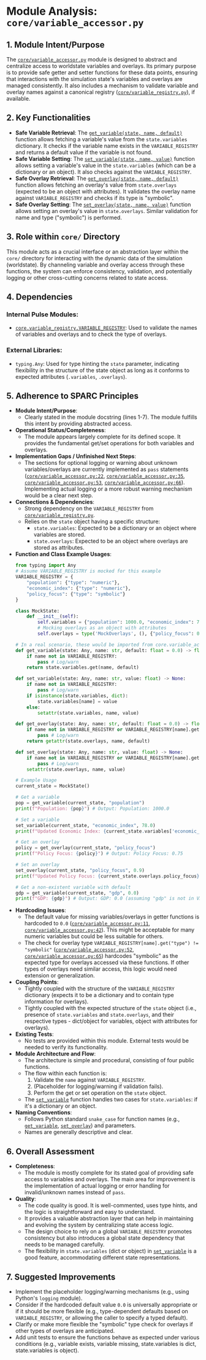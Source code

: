 # Module Analysis: `core/variable_accessor.py`

## 1. Module Intent/Purpose

The [`core/variable_accessor.py`](core/variable_accessor.py:1) module is designed to abstract and centralize access to worldstate variables and overlays. Its primary purpose is to provide safe getter and setter functions for these data points, ensuring that interactions with the simulation state's variables and overlays are managed consistently. It also includes a mechanism to validate variable and overlay names against a canonical registry ([`core/variable_registry.py`](core/variable_registry.py:1)), if available.

## 2. Key Functionalities

*   **Safe Variable Retrieval**: The [`get_variable(state, name, default)`](core/variable_accessor.py:11) function allows fetching a variable's value from the `state.variables` dictionary. It checks if the variable name exists in the `VARIABLE_REGISTRY` and returns a default value if the variable is not found.
*   **Safe Variable Setting**: The [`set_variable(state, name, value)`](core/variable_accessor.py:26) function allows setting a variable's value in the `state.variables` (which can be a dictionary or an object). It also checks against the `VARIABLE_REGISTRY`.
*   **Safe Overlay Retrieval**: The [`get_overlay(state, name, default)`](core/variable_accessor.py:42) function allows fetching an overlay's value from `state.overlays` (expected to be an object with attributes). It validates the overlay name against `VARIABLE_REGISTRY` and checks if its type is "symbolic".
*   **Safe Overlay Setting**: The [`set_overlay(state, name, value)`](core/variable_accessor.py:57) function allows setting an overlay's value in `state.overlays`. Similar validation for name and type ("symbolic") is performed.

## 3. Role within `core/` Directory

This module acts as a crucial interface or an abstraction layer within the `core/` directory for interacting with the dynamic data of the simulation (worldstate). By channeling variable and overlay access through these functions, the system can enforce consistency, validation, and potentially logging or other cross-cutting concerns related to state access.

## 4. Dependencies

### Internal Pulse Modules:
*   [`core.variable_registry.VARIABLE_REGISTRY`](core/variable_registry.py:1): Used to validate the names of variables and overlays and to check the type of overlays.

### External Libraries:
*   `typing.Any`: Used for type hinting the `state` parameter, indicating flexibility in the structure of the state object as long as it conforms to expected attributes (`.variables`, `.overlays`).

## 5. Adherence to SPARC Principles

*   **Module Intent/Purpose**:
    *   Clearly stated in the module docstring (lines 1-7). The module fulfills this intent by providing abstracted access.
*   **Operational Status/Completeness**:
    *   The module appears largely complete for its defined scope. It provides the fundamental get/set operations for both variables and overlays.
*   **Implementation Gaps / Unfinished Next Steps**:
    *   The sections for optional logging or warning about unknown variables/overlays are currently implemented as `pass` statements ([`core/variable_accessor.py:22`](core/variable_accessor.py:22), [`core/variable_accessor.py:35`](core/variable_accessor.py:35), [`core/variable_accessor.py:53`](core/variable_accessor.py:53), [`core/variable_accessor.py:66`](core/variable_accessor.py:66)). Implementing actual logging or a more robust warning mechanism would be a clear next step.
*   **Connections & Dependencies**:
    *   Strong dependency on the `VARIABLE_REGISTRY` from [`core/variable_registry.py`](core/variable_registry.py:1).
    *   Relies on the `state` object having a specific structure:
        *   `state.variables`: Expected to be a dictionary or an object where variables are stored.
        *   `state.overlays`: Expected to be an object where overlays are stored as attributes.
*   **Function and Class Example Usages**:
    ```python
    from typing import Any
    # Assume VARIABLE_REGISTRY is mocked for this example
    VARIABLE_REGISTRY = {
        "population": {"type": "numeric"},
        "economic_index": {"type": "numeric"},
        "policy_focus": {"type": "symbolic"}
    }

    class MockState:
        def __init__(self):
            self.variables = {"population": 1000.0, "economic_index": 75.5}
            # Mocking overlays as an object with attributes
            self.overlays = type('MockOverlays', (), {"policy_focus": 0.75})()

    # In a real scenario, these would be imported from core.variable_accessor
    def get_variable(state: Any, name: str, default: float = 0.0) -> float:
        if name not in VARIABLE_REGISTRY:
            pass # Log/warn
        return state.variables.get(name, default)

    def set_variable(state: Any, name: str, value: float) -> None:
        if name not in VARIABLE_REGISTRY:
            pass # Log/warn
        if isinstance(state.variables, dict):
            state.variables[name] = value
        else:
            setattr(state.variables, name, value)

    def get_overlay(state: Any, name: str, default: float = 0.0) -> float:
        if name not in VARIABLE_REGISTRY or VARIABLE_REGISTRY[name].get("type") != "symbolic":
            pass # Log/warn
        return getattr(state.overlays, name, default)

    def set_overlay(state: Any, name: str, value: float) -> None:
        if name not in VARIABLE_REGISTRY or VARIABLE_REGISTRY[name].get("type") != "symbolic":
            pass # Log/warn
        setattr(state.overlays, name, value)

    # Example Usage
    current_state = MockState()

    # Get a variable
    pop = get_variable(current_state, "population")
    print(f"Population: {pop}") # Output: Population: 1000.0

    # Set a variable
    set_variable(current_state, "economic_index", 78.0)
    print(f"Updated Economic Index: {current_state.variables['economic_index']}") # Output: 78.0

    # Get an overlay
    policy = get_overlay(current_state, "policy_focus")
    print(f"Policy Focus: {policy}") # Output: Policy Focus: 0.75

    # Set an overlay
    set_overlay(current_state, "policy_focus", 0.9)
    print(f"Updated Policy Focus: {current_state.overlays.policy_focus}") # Output: 0.9

    # Get a non-existent variable with default
    gdp = get_variable(current_state, "gdp", 0.0)
    print(f"GDP: {gdp}") # Output: GDP: 0.0 (assuming "gdp" is not in VARIABLE_REGISTRY)
    ```
*   **Hardcoding Issues**:
    *   The default value for missing variables/overlays in getter functions is hardcoded to `0.0` ([`core/variable_accessor.py:11`](core/variable_accessor.py:11), [`core/variable_accessor.py:42`](core/variable_accessor.py:42)). This might be acceptable for many numeric variables but could be less suitable for others.
    *   The check for overlay type `VARIABLE_REGISTRY[name].get("type") != "symbolic"` ([`core/variable_accessor.py:52`](core/variable_accessor.py:52), [`core/variable_accessor.py:65`](core/variable_accessor.py:65)) hardcodes "symbolic" as the expected type for overlays accessed via these functions. If other types of overlays need similar access, this logic would need extension or generalization.
*   **Coupling Points**:
    *   Tightly coupled with the structure of the `VARIABLE_REGISTRY` dictionary (expects it to be a dictionary and to contain type information for overlays).
    *   Tightly coupled with the expected structure of the `state` object (i.e., presence of `state.variables` and `state.overlays`, and their respective types - dict/object for variables, object with attributes for overlays).
*   **Existing Tests**:
    *   No tests are provided within this module. External tests would be needed to verify its functionality.
*   **Module Architecture and Flow**:
    *   The architecture is simple and procedural, consisting of four public functions.
    *   The flow within each function is:
        1.  Validate the `name` against `VARIABLE_REGISTRY`.
        2.  (Placeholder for logging/warning if validation fails).
        3.  Perform the get or set operation on the `state` object.
    *   The [`set_variable`](core/variable_accessor.py:26) function handles two cases for `state.variables`: if it's a dictionary or an object.
*   **Naming Conventions**:
    *   Follows Python standard `snake_case` for function names (e.g., [`get_variable`](core/variable_accessor.py:11), [`set_overlay`](core/variable_accessor.py:57)) and parameters.
    *   Names are generally descriptive and clear.

## 6. Overall Assessment

*   **Completeness**:
    *   The module is mostly complete for its stated goal of providing safe access to variables and overlays. The main area for improvement is the implementation of actual logging or error handling for invalid/unknown names instead of `pass`.
*   **Quality**:
    *   The code quality is good. It is well-commented, uses type hints, and the logic is straightforward and easy to understand.
    *   It provides a valuable abstraction layer that can help in maintaining and evolving the system by centralizing state access logic.
    *   The design choice to rely on a global `VARIABLE_REGISTRY` promotes consistency but also introduces a global state dependency that needs to be managed carefully.
    *   The flexibility in `state.variables` (dict or object) in [`set_variable`](core/variable_accessor.py:26) is a good feature, accommodating different state representations.

## 7. Suggested Improvements

*   Implement the placeholder logging/warning mechanisms (e.g., using Python's `logging` module).
*   Consider if the hardcoded default value `0.0` is universally appropriate or if it should be more flexible (e.g., type-dependent defaults based on `VARIABLE_REGISTRY`, or allowing the caller to specify a typed default).
*   Clarify or make more flexible the "symbolic" type check for overlays if other types of overlays are anticipated.
*   Add unit tests to ensure the functions behave as expected under various conditions (e.g., variable exists, variable missing, state.variables is dict, state.variables is object).